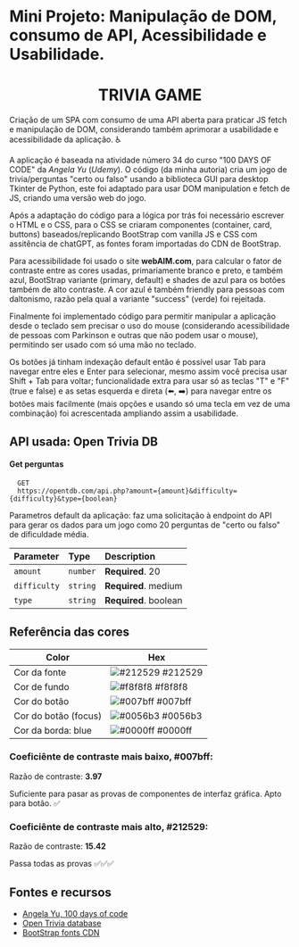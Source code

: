 
# Mini Projeto: Manipulação de DOM, consumo de API, Acessibilidade e Usabilidade.

# <div align="center">TRIVIA GAME </div>

Criação de um SPA com consumo de uma API aberta para praticar JS fetch e manipulação de DOM, considerando também aprimorar a usabilidade e acessibilidade da aplicação. :wheelchair:

A aplicação é baseada na atividade número 34 do curso "100 DAYS OF CODE" da _Angela Yu_ (_Udemy_). O código (da minha autoria) cria um jogo de trivia/perguntas "certo ou falso" usando a biblioteca GUI para desktop Tkinter de Python, este foi adaptado para usar DOM manipulation e fetch de JS, criando uma versão web do jogo.

Após a adaptação do código para a lógica por trás foi necessário escrever o HTML e o CSS, para o CSS se criaram componentes (container, card, buttons) baseados/replicando BootStrap com vanilla JS e CSS com assitência de chatGPT, as fontes foram importadas do CDN de BootStrap.

Para acessibilidade foi usado o site **webAIM.com**, para calcular o fator de contraste entre as cores usadas, primariamente branco e preto, e também azul, BootStrap variante (primary, default) e shades de azul para os botões também de alto contraste. A cor azul é também friendly para pessoas com daltonismo, razão pela qual a variante "success" (verde) foi rejeitada.

Finalmente foi implementado código para permitir manipular a aplicação desde o teclado sem precisar o uso do mouse (considerando acessibilidade de pessoas com Parkinson e outras que não podem usar o mouse), permitindo ser usado com só uma mão no teclado. 

Os botões já tinham indexação default então é possível usar Tab para navegar entre eles e Enter para selecionar, mesmo assim você precisa usar Shift + Tab para voltar; funcionalidade extra para usar só as teclas "T" e "F" (true e false) e as setas esquerda e direta (:arrow_left:, :arrow_right:) para navegar entre os botões mais facilmente (mais opções e usando só uma tecla em vez de uma combinação) foi acrescentada ampliando assim a usabilidade.

## API usada: Open Trivia DB

#### Get perguntas

```http
  GET 
  https://opentdb.com/api.php?amount={amount}&difficulty={difficulty}&type={boolean}
```
Parametros default da aplicação: faz uma solicitação à endpoint do API para gerar os dados para um jogo como 20 perguntas de "certo ou falso" de dificuldade média.

| Parameter | Type     | Description                |
| :-------- | :------- | :------------------------- |
|  `amount` | `number` | **Required**. 20 |
|  `difficulty` | `string` | **Required**. medium |
|  `type` | `string` | **Required**. boolean|



## Referência das cores

| Color             | Hex                                                                |
| ----------------- | ------------------------------------------------------------------ |
| Cor da fonte | ![#212529](https://via.placeholder.com/10/212529?text=+) #212529 |
| Cor de fundo | ![#f8f8f8](https://via.placeholder.com/10/f8f8f8?text=+) #f8f8f8 |
| Cor do botão | ![#007bff](https://via.placeholder.com/10/007bfftext=+) #007bff |
| Cor do botão (focus) | ![#0056b3](https://via.placeholder.com/10/0056b3text=+) #0056b3|
| Cor da borda: blue| ![#0000ff](https://via.placeholder.com/10/0000ff?text=+) #0000ff |

### Coeficiênte de contraste mais baixo, #007bff: 

Razão de contraste: **3.97**

Suficiente para pasar as provas de componentes de interfaz gráfica. Apto para botão. :white_check_mark:

### Coeficiênte de contraste mais alto, #212529:
Razão de contraste: **15.42**

Passa todas as provas :white_check_mark::white_check_mark::white_check_mark:

## Fontes e recursos

 - [Angela Yu, 100 days of code](https://www.udemy.com/course/100-days-of-code/)
 - [Open Trivia database](https://opentdb.com/)
 - [BootStrap fonts CDN](https://www.bootstrapcdn.com/)


